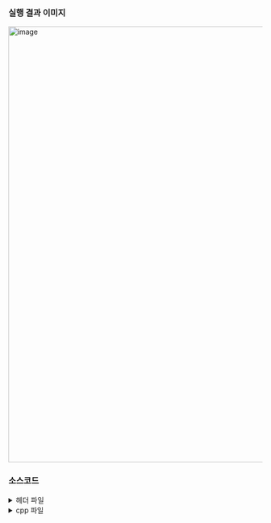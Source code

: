 
### 실행 결과 이미지 

<img width="863" alt="image" src="https://user-images.githubusercontent.com/138213248/284153357-fc37ac41-c595-46ae-9405-d536529b42c1.png">




### 소스코드
<details>
<summary>헤더 파일</summary>

<div markdown="1">

```
// Circle.h
#ifndef CIRCLE_H
#define CIRCLE_H

#include "Shape.h"

class Circle : public Shape {
protected:
    virtual void draw();
};

#endif // CIRCLE_H
#pragma once

```
```
//Shape.h
#ifndef SHAPE_H
#define SHAPE_H

class Shape {
    Shape* next;

protected:
    virtual void draw() = 0;

public:
    Shape();
    virtual ~Shape();
    Shape* add(Shape* p);
    void paint();
    Shape* getNext();
};

#endif // SHAPE_H
```
```
// Rectangle.h
#ifndef RECTANGLE_H
#define RECTANGLE_H

#include "Shape.h"

class Rectangle : public Shape {
protected:
    virtual void draw();
};

#endif // RECTANGLE_H
#pragma once

```

```
//Line.h
#ifndef LINE_H
#define LINE_H

#include "Shape.h"

class Line : public Shape {
protected:
    virtual void draw();
};

#endif // LINE_H
#pragma once

```
```
//UI.h
#ifndef UI_H
#define UI_H

class UI {
public:
    static int getMenu();
    static int getShapeTypeToInsert();
    static int getShapeIndexToDelete();
};

#endif // UI_H
#pragma once

```

```
//GraphicEditor.h
#ifndef GRAPHICEDITOR_H
#define GRAPHICEDITOR_H

#include "Shape.h"

class GraphicEditor {
    Shape* pStart;
    Shape* pLast;

public:
    GraphicEditor();
    void insertItem(int type);
    void deleteItem(int index);
    void show();
    void run();
};

#endif // GRAPHICEDITOR_H
#pragma once

```


</div>
</details>


<details>
<summary>cpp 파일</summary>

<div markdown="1">

</div>
</details>
